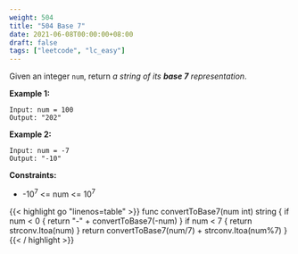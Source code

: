 ```yaml
---
weight: 504
title: "504 Base 7"
date: 2021-06-08T00:00:00+08:00
draft: false
tags: ["leetcode", "lc_easy"]
---
```


Given an integer `num`, return _a string of its **base 7** representation_.

**Example 1:**
```
Input: num = 100
Output: "202"
```
**Example 2:**
```
Input: num = -7
Output: "-10"
```

**Constraints:**

- -10<sup>7</sup> <= num <= 10<sup>7</sup>

<div class="tabs"></div>
<div class="tab-content">
<div id="golang" class="lang">
{{< highlight go "linenos=table" >}}
func convertToBase7(num int) string {
    if num < 0 {
        return "-" + convertToBase7(-num)
    }
    if num < 7 {
        return strconv.Itoa(num)
    }
    return convertToBase7(num/7) + strconv.Itoa(num%7)
}
{{< / highlight >}}
</div>
</div>
